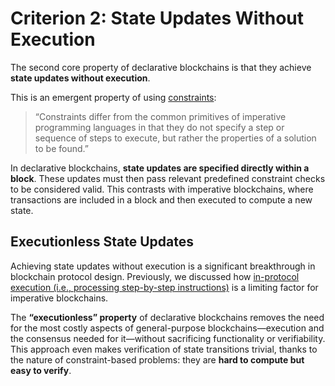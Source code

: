 # Criterion 2: State Updates Without Execution

The second core property of declarative blockchains is that they achieve **state updates without execution**.

This is an emergent property of using [constraints](https://en.wikipedia.org/wiki/Constraint_programming):  
> “Constraints differ from the common primitives of imperative programming languages in that they do not specify a step or sequence of steps to execute, but rather the properties of a solution to be found.”


In declarative blockchains, **state updates are specified directly within a block**. These updates must then pass relevant predefined constraint checks to be considered valid. This contrasts with imperative blockchains, where transactions are included in a block and then executed to compute a new state.

## Executionless State Updates

Achieving state updates without execution is a significant breakthrough in blockchain protocol design. Previously, we discussed how [in-protocol execution (i.e., processing step-by-step instructions)](../declarative-vs-imperative/imperative-pitfalls/sub-optimal-outcomes.md) is a limiting factor for imperative blockchains.

The **“executionless” property** of declarative blockchains removes the need for the most costly aspects of general-purpose blockchains—execution and the consensus needed for it—without sacrificing functionality or verifiability. This approach even makes verification of state transitions trivial, thanks to the nature of constraint-based problems: they are **hard to compute but easy to verify**.
